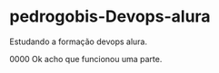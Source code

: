 # pedrogobis-Devops-alura
Estudando a formação devops alura.


0000 
Ok acho que funcionou uma parte.
